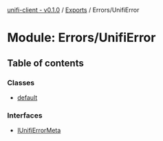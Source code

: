 [unifi-client - v0.1.0](../README.md) / [Exports](../modules.md) / Errors/UnifiError

# Module: Errors/UnifiError

## Table of contents

### Classes

- [default](../classes/errors_unifierror.default.md)

### Interfaces

- [IUnifiErrorMeta](../interfaces/errors_unifierror.iunifierrormeta.md)
